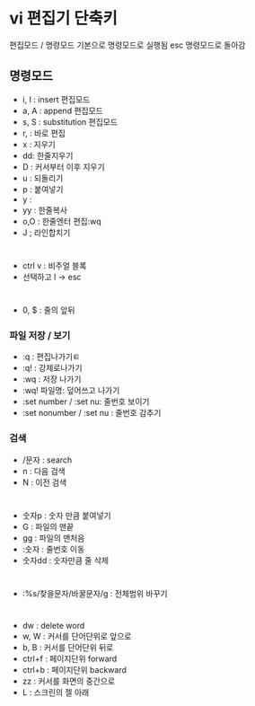 # vi 편집기 단축키

편집모드 / 명령모드
기본으로 명령모드로 실행됨
esc 명령모드로 돌아감

## 명령모드
- i, I : insert 편집모드
- a, A : append 편집모드
- s, S  : substitution 편집모드
- r, : 바로 편집
- x : 지우기
- dd: 한줄지우기
- D : 커서부터 이후 지우기
- u : 되돌리기
- p : 붙여넣기
- y :
- yy : 한줄복사
- o,O : 한줄엔터 편집:wq
- J ; 라인합치기
# 
- ctrl v : 비주얼 블록
- 선택하고 I -> esc
# 
- 0, $ : 줄의 앞뒤

### 파일 저장 / 보기
- :q  : 편집나가기ㅌ
- :q! : 강제로나가기
- :wq : 저장 나가기
- :wq! 파일명: 덮어쓰고 나가기
- :set number / :set nu: 줄번호 보이기
- :set nonumber / :set nu : 줄번호 감추기

### 검색
- /문자 : search
- n : 다음 검색
- N : 이전 검색
# 
- 숫자p : 숫자 만큼 붙여넣기
- G : 파일의 맨끝
- gg : 파일의 맨처음
- :숫자 : 줄번호 이동
- 숫자dd : 숫자만큼 줄 삭제
# 
- :%s/찾을문자/바꿀문자/g : 전체범위 바꾸기
# 
- dw : delete word
- w, W : 커서를 단어단위로 앞으로
- b, B : 커서를 단어단위 뒤로
- ctrl+f : 페이지단위 forward
- ctrl+b : 페이지단위 backward
- zz : 커서를 화면의 중간으로
- L : 스크린의 젤 아래